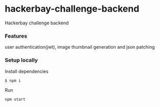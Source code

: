 # hackerbay-challenge-backend
Hackerbay challenge backend

### Features

user authentication(jwt), image thumbnail generation and json patching

### Setup locally

Install dependencies
```
$ npm i
```
Run

```
npm start
```
